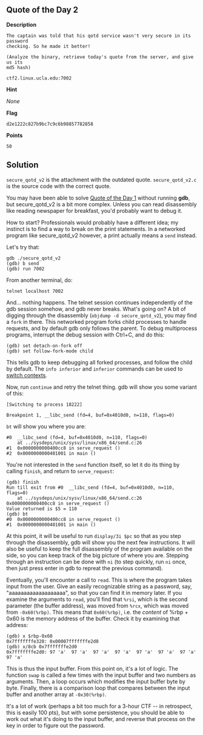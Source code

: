 ## Quote of the Day 2

__Description__

```
The captain was told that his qotd service wasn't very secure in its password
checking. So he made it better!

(Analyze the binary, retrieve today's quote from the server, and give us its
md5 hash)

ctf2.linux.ucla.edu:7002
```

__Hint__

_None_

__Flag__

```
d2e1222c827b9bc7c9c6b98857782858
```

__Points__

```
50
```

## Solution

`secure_qotd_v2` is the attachment with the outdated quote. `secure_qotd_v2.c`
is the source code with the correct quote.

You may have been able to solve [Quote of the Day 1](../quote-of-the-day-1/)
without running __gdb__, but secure_qotd_v2 is a bit more complex. Unless you
can read disassembly like reading newspaper for breakfast, you'd probably want
to debug it.

How to start? Professionals would probably have a different idea; my instinct
is to find a way to break on the print statements. In a networked program like secure_qotd_v2 however, a print actually means a `send` instead.

Let's try that:

```
gdb ./secure_qotd_v2
(gdb) b send
(gdb) run 7002
```

From another terminal, do:

```
telnet localhost 7002
```

And... nothing happens. The telnet session continues independently of the gdb
session somehow, and gdb never breaks. What's going on? A bit of digging
through the disassembly (`objdump -d secure_qotd_v2`), you may find a `fork` in
there. This networked program forks child processes to handle requests, and by
default gdb only follows the parent. To debug multiprocess programs, interrupt
the debug session with Ctrl+C, and do this:

```
(gdb) set detach-on-fork off
(gdb) set follow-fork-mode child
```

This tells gdb to keep debugging all forked processes, and follow the child by
default. The `info inferior` and `inferior` commands can be used to [switch
contexts](https://sourceware.org/gdb/current/onlinedocs/gdb/Inferiors-and-Programs.html).

Now, run `continue` and retry the telnet thing. gdb will show you some variant
of this:

```
[Switching to process 18222]

Breakpoint 1, __libc_send (fd=4, buf=0x4010d0, n=110, flags=0)
```

`bt` will show you where you are:

```
#0  __libc_send (fd=4, buf=0x4010d0, n=110, flags=0)
    at ../sysdeps/unix/sysv/linux/x86_64/send.c:26
#1  0x0000000000400cc8 in serve_request ()
#2  0x0000000000401001 in main ()
```

You're not interested in the `send` function itself, so let it do its thing by
calling `finish`, and return to `serve_request`:

```
(gdb) finish
Run till exit from #0  __libc_send (fd=4, buf=0x4010d0, n=110, flags=0)
    at ../sysdeps/unix/sysv/linux/x86_64/send.c:26
0x0000000000400cc8 in serve_request ()
Value returned is $5 = 110
(gdb) bt
#0  0x0000000000400cc8 in serve_request ()
#1  0x0000000000401001 in main ()
```

At this point, it will be useful to run `display/3i $pc` so that as you step
through the disassembly, gdb will show you the next few instructions. It will
also be useful to keep the full disassembly of the program available on the
side, so you can keep track of the big picture of where you are. Stepping
through an instruction can be done with `ni` (to step quickly, run `ni` once,
then just press enter in gdb to repreat the previous command).

Eventually, you'll encounter a call to `read`. This is where the program takes
input from the user. Give an easily recognizable string as a password, say,
"aaaaaaaaaaaaaaaaaaa", so that you can find it in memory later. If you examine
the arguments to `read`, you'll find that `%rsi`, which is the second parameter
(the buffer address), was moved from `%rcx`, which was moved from
`-0x60(%rbp)`. This means that `0x60(%rbp)`, i.e. the _content_ of %rbp + 0x60
is the memory address of the buffer. Check it by examining that address:

```
(gdb) x $rbp-0x60
0x7fffffffe320: 0x00007fffffffe2d0
(gdb) x/8cb 0x7fffffffe2d0
0x7fffffffe2d0: 97 'a'  97 'a'  97 'a'  97 'a'  97 'a'  97 'a'  97 'a'  97 'a'
```

This is thus the input buffer. From this point on, it's a lot of logic. The
function `swap` is called a few times with the input buffer and two numbers as
arguments. Then, a loop occurs which modifies the input buffer byte by byte.
Finally, there is a comparison loop that compares between the input buffer and
another array at `-0x30(%rbp)`.

It's a lot of work (perhaps a bit too much for a 3-hour CTF -- in retrospect,
this is easily 100 pts), but with some persistence, you should be able to work
out what it's doing to the input buffer, and reverse that process on the key in
order to figure out the password.

